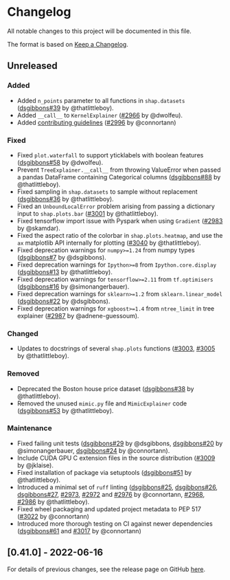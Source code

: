 # Changelog

All notable changes to this project will be documented in this file.

The format is based on [Keep a Changelog](https://keepachangelog.com/en/1.0.0/).

## Unreleased
<!--Changes from new PRs should be put in this section-->

### Added

- Added `n_points` parameter to all functions in `shap.datasets`
  ([dsgibbons#39](https://github.com/dsgibbons/shap/pull/39) by @thatlittleboy).
- Added `__call__` to `KernelExplainer`
  ([#2966](https://github.com/slundberg/shap/pull/2966) by @dwolfeu).
- Added [contributing guidelines](https://github.com/slundberg/shap/blob/master/CONTRIBUTING.md)
  ([#2996](https://github.com/slundberg/shap/pull/2996) by @connortann)

### Fixed

- Fixed `plot.waterfall` to support yticklabels with boolean features
  ([dsgibbons#58](https://github.com/dsgibbons/shap/pull/58) by @dwolfeu).
- Prevent `TreeExplainer.__call__` from throwing ValueError when passed a pandas DataFrame containing Categorical columns
  ([dsgibbons#88](https://github.com/dsgibbons/shap/pull/88) by @thatlittleboy).
- Fixed sampling in `shap.datasets` to sample without replacement
  ([dsgibbons#36](https://github.com/dsgibbons/shap/pull/36) by @thatlittleboy).
- Fixed an `UnboundLocalError` problem arising from passing a dictionary input to `shap.plots.bar`
  ([#3001](https://github.com/slundberg/shap/pull/3000) by @thatlittleboy).
- Fixed tensorflow import issue with Pyspark when using `Gradient`
  ([#2983](https://github.com/slundberg/shap/pull/2983) by @skamdar).
- Fixed the aspect ratio of the colorbar in `shap.plots.heatmap`, and use the `ax` matplotlib API internally
  for plotting
  ([#3040](https://github.com/slundberg/shap/pull/3040) by @thatlittleboy).
- Fixed deprecation warnings for `numpy>=1.24` from numpy types
  ([dsgibbons#7](https://github.com/dsgibbons/shap/pull/7) by @dsgibbons).
- Fixed deprecation warnings for `Ipython>=8` from `Ipython.core.display`
  ([dsgibbons#13](https://github.com/dsgibbons/shap/pull/13) by @thatlittleboy).
- Fixed deprecation warnings for `tensorflow>=2.11` from `tf.optimisers`
  ([dsgibbons#16](https://github.com/dsgibbons/shap/pull/16) by @simonangerbauer).
- Fixed deprecation warnings for `sklearn>=1.2` from `sklearn.linear_model`
  ([dsgibbons#22](https://github.com/dsgibbons/shap/pull/22) by @dsgibbons).
- Fixed deprecation warnings for `xgboost>=1.4` from `ntree_limit` in tree explainer
  ([#2987](https://github.com/slundberg/shap/pull/2987) by @adnene-guessoum).

### Changed

- Updates to docstrings of several `shap.plots` functions
  ([#3003](https://github.com/slundberg/shap/pull/3003),
   [#3005](https://github.com/slundberg/shap/pull/3005) by @thatlittleboy).

### Removed

- Deprecated the Boston house price dataset
  ([dsgibbons#38](https://github.com/dsgibbons/shap/pull/38) by @thatlittleboy).
- Removed the unused `mimic.py` file and `MimicExplainer` code
  ([dsgibbons#53](https://github.com/dsgibbons/shap/pull/53) by @thatlittleboy).

### Maintenance

- Fixed failing unit tests
  ([dsgibbons#29](https://github.com/dsgibbons/shap/pull/29) by @dsgibbons,
   [dsgibbons#20](https://github.com/dsgibbons/shap/pull/20) by @simonangerbauer,
   [dsgibbons#24](https://github.com/dsgibbons/shap/pull/24) by @connortann).
- Include CUDA GPU C extension files in the source distribution
  ([#3009](https://github.com/slundberg/shap/pull/3009) by @jklaise).
- Fixed installation of package via setuptools
  ([dsgibbons#51](https://github.com/dsgibbons/shap/pull/51) by @thatlittleboy).
- Introduced a minimal set of `ruff` linting
  ([dsgibbons#25](https://github.com/dsgibbons/shap/pull/25),
   [dsgibbons#26](https://github.com/dsgibbons/shap/pull/26),
   [dsgibbons#27](https://github.com/dsgibbons/shap/pull/27),
   [#2973](https://github.com/slundberg/shap/pull/2973),
   [#2972](https://github.com/slundberg/shap/pull/2972) and
   [#2976](https://github.com/slundberg/shap/pull/2976) by @connortann,
   [#2968](https://github.com/slundberg/shap/pull/2968),
   [#2986](https://github.com/slundberg/shap/pull/2986) by @thatlittleboy).
- Fixed wheel packaging and updated project metadata to PEP 517
  ([#3022](https://github.com/slundberg/shap/pull/3022) by @connortann)
- Introduced more thorough testing on CI against newer dependencies
  ([dsgibbons#61](https://github.com/dsgibbons/shap/pull/61) and
   [#3017](https://github.com/slundberg/shap/pull/3017)
  by @connortann)


## [0.41.0] - 2022-06-16

For details of previous changes, see the release page on GitHub
[here](https://github.com/slundberg/shap/releases).

